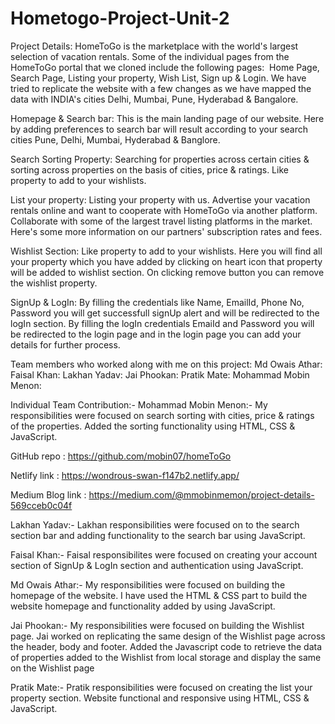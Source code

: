 # Hometogo-Project-Unit-2

Project Details:
HomeToGo is the marketplace with the world's largest selection of vacation rentals. Some of the individual pages from the HomeToGo portal that we cloned include the following pages: 
Home Page, Search Page, Listing your property, Wish List, Sign up & Login.
We have tried to replicate the website with a few changes as we have mapped the data with INDIA's cities Delhi, Mumbai, Pune, Hyderabad & Bangalore.

Homepage & Search bar:
This is the main landing page of our website. Here by adding preferences to search bar will result according to your search cities Pune, Delhi, Mumbai, Hyderabad & Banglore.

Search Sorting Property:
Searching for properties across certain cities & sorting across properties on the basis of cities, price & ratings.
Like property to add to your wishlists.

List your property:
Listing your property with us.
Advertise your vacation rentals online and want to cooperate with HomeToGo via another platform.
Collaborate with some of the largest travel listing platforms in the market. Here's some more information on our partners' subscription rates and fees.

Wishlist Section:
Like property to add to your wishlists.
Here you will find all your property which you have added by clicking on heart icon that property will be added to wishlist section.
On clicking remove button you can remove the wishlist property.

SignUp & LogIn:
By filling the credentials like Name, EmailId, Phone No, Password you will get successfull signUp alert and will be redirected to the logIn section.
By filling the logIn credentials EmaiId and Password you will be redirected to the login page and in the login page you can add your details for further process.

Team members who worked along with me on this project:
Md Owais Athar:
Faisal Khan:
Lakhan Yadav:
Jai Phookan:
Pratik Mate:
Mohammad Mobin Menon:

Individual Team Contribution:-
Mohammad Mobin Menon:-
My responsibilities were focused on search sorting with cities, price & ratings of the properties.
Added the sorting functionality using HTML, CSS & JavaScript.



GitHub repo : https://github.com/mobin07/homeToGo

Netlify link : https://wondrous-swan-f147b2.netlify.app/

Medium Blog link : https://medium.com/@mmobinmemon/project-details-569cceb0c04f

Lakhan Yadav:-
Lakhan responsibilities were focused on to the search section bar and adding functionality to the search bar using JavaScript.

Faisal Khan:-
Faisal responsibilites were focused on creating your account section of SignUp & LogIn section and authentication using JavaScript. 

Md Owais Athar:- 
My responsibilities were focused on building the homepage of the website.
I have used the HTML & CSS part to build the website homepage and functionality added by using JavaScript.

Jai Phookan:-
My responsibilities were focused on building the Wishlist page.
Jai worked on replicating the same design of the Wishlist page across the header, body and footer.
Added the Javascript code to retrieve the data of properties added to the Wishlist from local storage and display the same on the Wishlist page



Pratik Mate:-
Pratik responsibilities were focused on creating the list your property section.
Website functional and responsive using HTML, CSS & JavaScript.

